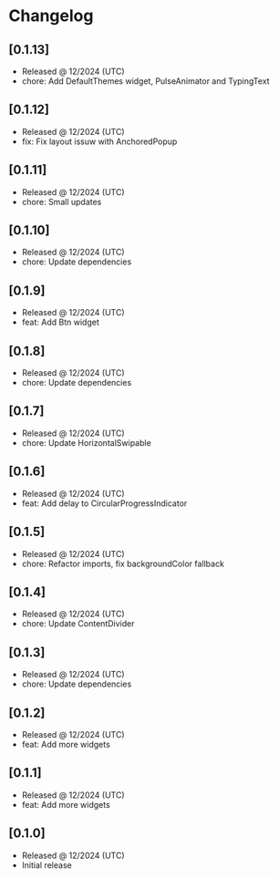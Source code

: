 # Changelog

## [0.1.13]

- Released @ 12/2024 (UTC)
- chore: Add DefaultThemes widget, PulseAnimator and TypingText

## [0.1.12]

- Released @ 12/2024 (UTC)
- fix: Fix layout issuw with AnchoredPopup

## [0.1.11]

- Released @ 12/2024 (UTC)
- chore: Small updates

## [0.1.10]

- Released @ 12/2024 (UTC)
- chore: Update dependencies

## [0.1.9]

- Released @ 12/2024 (UTC)
- feat: Add Btn widget

## [0.1.8]

- Released @ 12/2024 (UTC)
- chore: Update dependencies

## [0.1.7]

- Released @ 12/2024 (UTC)
- chore: Update HorizontalSwipable

## [0.1.6]

- Released @ 12/2024 (UTC)
- feat: Add delay to CircularProgressIndicator

## [0.1.5]

- Released @ 12/2024 (UTC)
- chore: Refactor imports, fix backgroundColor fallback

## [0.1.4]

- Released @ 12/2024 (UTC)
- chore: Update ContentDivider

## [0.1.3]

- Released @ 12/2024 (UTC)
- chore: Update dependencies

## [0.1.2]

- Released @ 12/2024 (UTC)
- feat: Add more widgets

## [0.1.1]

- Released @ 12/2024 (UTC)
- feat: Add more widgets

## [0.1.0]

- Released @ 12/2024 (UTC)
- Initial release

